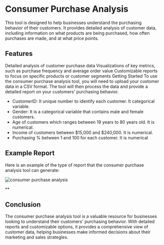 # Consumer Purchase Analysis

This tool is designed to help businesses understand the purchasing behavior of their customers. 
It provides detailed analysis of customer data, including information on what products are being purchased, how often purchases are made, and at what price points.

## Features
Detailed analysis of customer purchase data
Visualizations of key metrics, such as purchase frequency and average order value
Customizable reports to focus on specific products or customer segments
Getting Started
To use the consumer purchase analysis tool, you will need to upload your customer data in a CSV format. The tool will then process the data and provide a detailed report on your customers' purchasing behavior.


* CustomerID: It unique number to identify each customer. It categorical variable.
* Gender: It is a categorical variable that contains male and female customers.
* Age of customers which ranges between 19 years to 80 years old. It is numerical.
* Income of customers between $15,000 and $240,000. It is numerical.
* Purchasing % between 1 and 100 for each customer. It is numerical

## Example Report
Here is an example of the type of report that the consumer purchase analysis tool can generate:

![consumer purchase analysis](C:\Users\muski\Desktop\Monday02\Report.jpg)

**


## Conclusion
The consumer purchase analysis tool is a valuable resource for businesses looking to understand their customers' purchasing behavior. With detailed reports and customizable options, it provides a comprehensive view of customer data, helping businesses make informed decisions about their marketing and sales strategies.